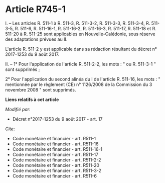 # Article R745-1

I. – Les articles R. 511-1 à R. 511-3, R. 511-3-2, R. 511-3-3, R. 511-3-4, R. 511-3-5, R. 511-6, R. 511-16-1, R. 511-16-2, R.
511-16-3, R. 511-17, R. 511-18 et R. 511-20 à R. 511-25 sont applicables en Nouvelle-Calédonie, sous réserve des adaptations
prévues au II.

L'article R. 511-2 y est applicable dans sa rédaction résultant du décret n° 2017-1253 du 9 août 2017.

II. – 1° Pour l'application de l'article R. 511-2-2, les mots : " ou R. 511-3-1 " sont supprimés ;

2° Pour l'application du second alinéa du I de l'article R. 511-16, les mots : " mentionnée par le règlement (CE) n°
1126/2008 de la Commission du 3 novembre 2008 " sont supprimés.

**Liens relatifs à cet article**

_Modifié par_:

  - Décret n°2017-1253 du 9 août 2017 - art. 17

_Cite_:

  - Code monétaire et financier - art. R511-1
  - Code monétaire et financier - art. R511-16
  - Code monétaire et financier - art. R511-16-1
  - Code monétaire et financier - art. R511-17
  - Code monétaire et financier - art. R511-2-2
  - Code monétaire et financier - art. R511-20
  - Code monétaire et financier - art. R511-3-2
  - Code monétaire et financier - art. R511-6

